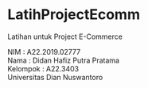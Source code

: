 # LatihProjectEcomm
Latihan untuk Project E-Commerce

NIM      : A22.2019.02777<br>
Nama     : Didan Hafiz Putra Pratama<br>
Kelompok : A22.3403<br>
Universitas Dian Nuswantoro
